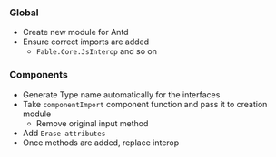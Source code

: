 ### Global
* Create new module for Antd
* Ensure correct imports are added
  * `Fable.Core.JsInterop` and so on

### Components

* Generate Type name automatically for the interfaces
* Take `componentImport` component function and pass it to creation module
    * Remove original input method
* Add `Erase attributes`
* Once methods are added, replace interop